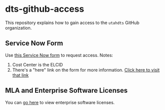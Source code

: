 # dts-github-access
This repository explains how to gain access to the `utahdts` GitHub organization.

## Service Now Form
Use [this Service Now form](https://workspaces.dts.utah.gov/esc?id=sc_cat_item&sys_id=389747d887d50250571efc09cebb35e1) to request access.
Notes:
1. Cost Center is the ELCID
2. There's a "here" link on the form for more information.
	[Click here to visit that link](https://docs.google.com/document/d/1BTxrItvKzwg8Fm5wyRYbIXd5Dhi6UM5-9raZLCm6ozE/edit?tab=t.0)


## MLA and Enterprise Software Licenses
You can [go here](https://utah.servicenowservices.com/now/nav/ui/classic/params/target/%24pa_dashboard.do%3Fsysparm_dashboard%3D7027dbb347020a10f908bd51026d4311%26sysparm_tab%3Da0475fb347020a10f908bd51026d434a%26sysparm_cancelable%3Dtrue%26sysparm_editable%3Dfalse%26sysparm_active_panel%3Dfalse) to view enterprise software licenses.
